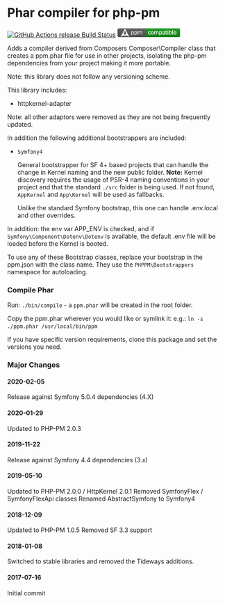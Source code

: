 # Phar compiler for php-pm

[![GitHub Actions release Build Status](https://github.com/dave-redfern/somnambulist-phppm-phar/workflows/release/badge.svg)](https://github.com/dave-redfern/somnambulist-phppm-phar/actions?query=workflow%3Arelease)
[![PPM Compatible](https://raw.githubusercontent.com/php-pm/ppm-badge/master/ppm-badge.png)](https://github.com/php-pm/php-pm)

Adds a compiler derived from Composers Composer\Compiler class that creates a ppm.phar file for use
in other projects, isolating the php-pm dependencies from your project making it more portable.

Note: this library does not follow any versioning scheme.

This library includes:

 * httpkernel-adapter
 
Note: all other adaptors were removed as they are not being frequently updated.

In addition the following additional bootstrappers are included:

 * `Symfony4`
 
   General bootstrapper for SF 4+ based projects that can handle the change in Kernel naming
   and the new public folder. **Note:** Kernel discovery requires the usage of PSR-4 naming
   conventions in your project and that the standard `./src` folder is being used. If not
   found, `AppKernel` and `App\Kernel` will be used as fallbacks.
   
   Unlike the standard Symfony bootstrap, this one can handle .env.local and other overrides.

In addition: the env var APP_ENV is checked, and if `Symfony\Component\Dotenv\Dotenv` is available,
the default .env file will be loaded before the Kernel is booted.

To use any of these Bootstrap classes, replace your bootstrap in the ppm.json with the class
name. They use the `PHPPM\Bootstrappers` namespace for autoloading.

### Compile Phar

Run: `./bin/compile` - a `ppm.phar` will be created in the root folder.

Copy the ppm.phar wherever you would like or symlink it: e.g.: `ln -s ./ppm.phar /usr/local/bin/ppm`

If you have specific version requirements, clone this package and set the versions you need.

### Major Changes

#### 2020-02-05

Release against Symfony 5.0.4 dependencies (4.X)

#### 2020-01-29

Updated to PHP-PM 2.0.3

#### 2019-11-22

Release against Symfony 4.4 dependencies (3.x)

#### 2019-05-10

Updated to PHP-PM 2.0.0 / HttpKernel 2.0.1
Removed SymfonyFlex / SymfonyFlexApi classes
Renamed AbstractSymfony to Symfony4

#### 2018-12-09

Updated to PHP-PM 1.0.5
Removed SF 3.3 support

#### 2018-01-08

Switched to stable libraries and removed the Tideways additions.

#### 2017-07-16

Initial commit

